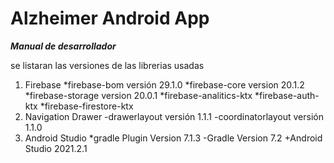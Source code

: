 # Alzheimer Android App

***Manual de desarrollador***

se listaran las versiones de las librerias usadas

1. Firebase
  *firebase-bom versión 29.1.0
  *firebase-core version 20.1.2
  *firebase-storage version 20.0.1
  *firebase-analitics-ktx
  *firebase-auth-ktx
  *firebase-firestore-ktx
2. Navigation Drawer
  -drawerlayout versión 1.1.1
  -coordinatorlayout versión 1.1.0
3. Android Studio
  *gradle Plugin Version 7.1.3
  -Gradle Version 7.2
  +Android Studio 2021.2.1
